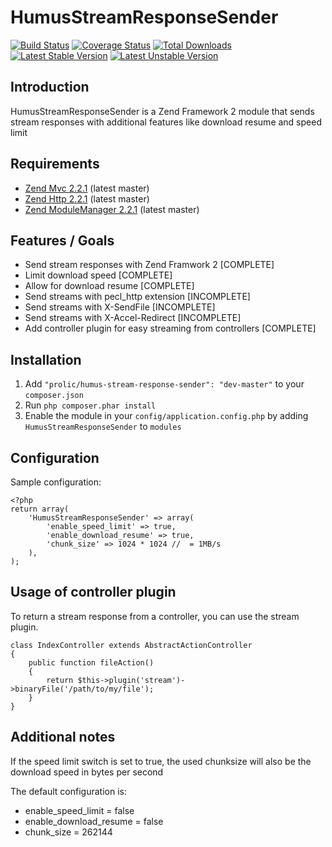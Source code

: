 HumusStreamResponseSender
=========================

[![Build Status](https://travis-ci.org/prolic/HumusStreamResponseSender.png?branch=master)](https://travis-ci.org/prolic/HumusStreamResponseSender)
[![Coverage Status](https://coveralls.io/repos/prolic/HumusStreamResponseSender/badge.png)](https://coveralls.io/r/prolic/HumusStreamResponseSender)
[![Total Downloads](https://poser.pugx.org/prolic/humus-stream-response-sender/downloads.png)](https://packagist.org/packages/prolic/humus-stream-response-sender)
[![Latest Stable Version](https://poser.pugx.org/prolic/humus-stream-response-sender/v/stable.png)](https://packagist.org/packages/prolic/humus-stream-response-sender)
[![Latest Unstable Version](https://poser.pugx.org/prolic/humus-stream-response-sender/v/unstable.png)](https://packagist.org/packages/prolic/humus-stream-response-sender)

Introduction
------------

HumusStreamResponseSender is a Zend Framework 2 module that sends stream responses with additional
features like download resume and speed limit

Requirements
------------

* [Zend Mvc 2.2.1](https://github.com/zendframework/zf2) (latest master)
* [Zend Http 2.2.1](https://github.com/zendframework/zf2) (latest master)
* [Zend ModuleManager 2.2.1](https://github.com/zendframework/zf2) (latest master)

Features / Goals
----------------

* Send stream responses with Zend Framwork 2 [COMPLETE]
* Limit download speed [COMPLETE]
* Allow for download resume [COMPLETE]
* Send streams with pecl_http extension [INCOMPLETE]
* Send streams with X-SendFile [INCOMPLETE]
* Send streams with X-Accel-Redirect [INCOMPLETE]
* Add controller plugin for easy streaming from controllers [COMPLETE]

Installation
------------

 1.  Add `"prolic/humus-stream-response-sender": "dev-master"` to your `composer.json`
 2.  Run `php composer.phar install`
 3.  Enable the module in your `config/application.config.php` by adding `HumusStreamResponseSender` to `modules`

Configuration
-------------

Sample configuration:

    <?php
    return array(
        'HumusStreamResponseSender' => array(
            'enable_speed_limit' => true,
            'enable_download_resume' => true,
            'chunk_size' => 1024 * 1024 //  = 1MB/s
        ),
    );

Usage of controller plugin
--------------------------

To return a stream response from a controller, you can use the stream plugin.

    class IndexController extends AbstractActionController
    {
        public function fileAction()
        {
            return $this->plugin('stream')->binaryFile('/path/to/my/file');
        }
    }

Additional notes
----------------

If the speed limit switch is set to true, the used chunksize will also be the download speed in bytes per second

The default configuration is:
- enable_speed_limit = false
- enable_download_resume = false
- chunk_size = 262144
